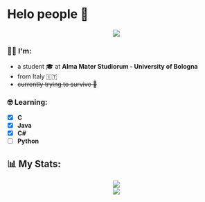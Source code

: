 # Helo people 🖖
<div id="header" align="center">
  <img src="https://media.giphy.com/media/Dh5q0sShxgp13DwrvG/giphy.gif">
</div>

### 🙋‍♂️ I'm:
* a student 🎓 at **Alma Mater Studiorum - University of Bologna**
* from Italy 🇮🇹
* ~~currently trying to survive 🫠~~

### 🤓 Learning:
- [x] **C**
- [x] **Java**
- [x] **C#**
- [ ] **Python**

## 📊 My Stats:
<div id="header" align="center">
  <img src="http://github-readme-streak-stats.herokuapp.com?user=RafMarr&theme=dracula" />
</div>

<div id="header" align="center">
  <img src="https://github-readme-stats.vercel.app/api?username=RafMarr&count_private=true&show_icons=true&&theme=dracula" />
</div>
